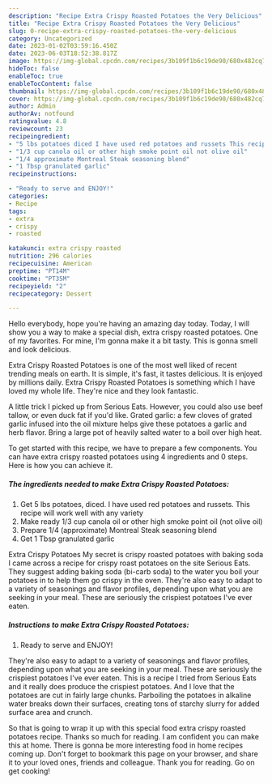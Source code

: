 ```yaml
---
description: "Recipe Extra Crispy Roasted Potatoes the Very Delicious"
title: "Recipe Extra Crispy Roasted Potatoes the Very Delicious"
slug: 0-recipe-extra-crispy-roasted-potatoes-the-very-delicious
category: Uncategorized
date: 2023-01-02T03:59:16.450Z
date: 2023-06-03T18:52:38.817Z
image: https://img-global.cpcdn.com/recipes/3b109f1b6c19de90/680x482cq70/extra-crispy-roasted-potatoes-recipe-main-photo.jpg
hideToc: false
enableToc: true
enableTocContent: false
thumbnail: https://img-global.cpcdn.com/recipes/3b109f1b6c19de90/680x482cq70/extra-crispy-roasted-potatoes-recipe-main-photo.jpg
cover: https://img-global.cpcdn.com/recipes/3b109f1b6c19de90/680x482cq70/extra-crispy-roasted-potatoes-recipe-main-photo.jpg
author: Admin
authorAv: notfound
ratingvalue: 4.8
reviewcount: 23
recipeingredient:
- "5 lbs potatoes diced I have used red potatoes and russets This recipe will work well with any variety"
- "1/3 cup canola oil or other high smoke point oil not olive oil"
- "1/4 approximate Montreal Steak seasoning blend"
- "1 Tbsp granulated garlic"
recipeinstructions:

- "Ready to serve and ENJOY!"
categories:
- Recipe
tags:
- extra
- crispy
- roasted

katakunci: extra crispy roasted 
nutrition: 296 calories
recipecuisine: American
preptime: "PT14M"
cooktime: "PT35M"
recipeyield: "2"
recipecategory: Dessert

---
```



Hello everybody, hope you're having an amazing day today. Today, I will show you a way to make a special dish, extra crispy roasted potatoes. One of my favorites. For mine, I'm gonna make it a bit tasty. This is gonna smell and look delicious.

Extra Crispy Roasted Potatoes is one of the most well liked of recent trending meals on earth. It is simple, it's fast, it tastes delicious. It is enjoyed by millions daily. Extra Crispy Roasted Potatoes is something which I have loved my whole life. They're nice and they look fantastic.

A little trick I picked up from Serious Eats. However, you could also use beef tallow, or even duck fat if you&#39;d like. Grated garlic: a few cloves of grated garlic infused into the oil mixture helps give these potatoes a garlic and herb flavor. Bring a large pot of heavily salted water to a boil over high heat.


To get started with this recipe, we have to prepare a few components. You can have extra crispy roasted potatoes using 4 ingredients and 0 steps. Here is how you can achieve it.

<!--inarticleads1-->

##### The ingredients needed to make Extra Crispy Roasted Potatoes:

1. Get 5 lbs potatoes, diced. I have used red potatoes and russets. This recipe will work well with any variety
1. Make ready 1/3 cup canola oil or other high smoke point oil (not olive oil)
1. Prepare 1/4 (approximate) Montreal Steak seasoning blend
1. Get 1 Tbsp granulated garlic


Extra Crispy Potatoes My secret is crispy roasted potatoes with baking soda I came across a recipe for crispy roast potatoes on the site Serious Eats. They suggest adding baking soda (bi-carb soda) to the water you boil your potatoes in to help them go crispy in the oven. They&#39;re also easy to adapt to a variety of seasonings and flavor profiles, depending upon what you are seeking in your meal. These are seriously the crispiest potatoes I&#39;ve ever eaten. 

<!--inarticleads2-->

##### Instructions to make Extra Crispy Roasted Potatoes:


1. Ready to serve and ENJOY!

They&#39;re also easy to adapt to a variety of seasonings and flavor profiles, depending upon what you are seeking in your meal. These are seriously the crispiest potatoes I&#39;ve ever eaten. This is a recipe I tried from Serious Eats and it really does produce the crispiest potatoes. And I love that the potatoes are cut in fairly large chunks. Parboiling the potatoes in alkaline water breaks down their surfaces, creating tons of starchy slurry for added surface area and crunch. 

So that is going to wrap it up with this special food extra crispy roasted potatoes recipe. Thanks so much for reading. I am confident you can make this at home. There is gonna be more interesting food in home recipes coming up. Don't forget to bookmark this page on your browser, and share it to your loved ones, friends and colleague. Thank you for reading. Go on get cooking!
